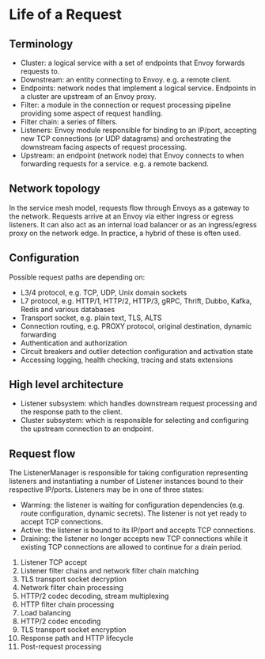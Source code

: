 
# Life of a Request

## Terminology

- Cluster: a logical service with a set of endpoints that Envoy forwards requests to.
- Downstream: an entity connecting to Envoy. e.g. a remote client.
- Endpoints: network nodes that implement a logical service. Endpoints in a cluster are upstream of an Envoy proxy.
- Filter: a module in the connection or request processing pipeline providing some aspect of request handling.
- Filter chain: a series of filters.
- Listeners: Envoy module responsible for binding to an IP/port, accepting new TCP connections (or UDP datagrams) and orchestrating the downstream facing aspects of request processing.
- Upstream: an endpoint (network node) that Envoy connects to when forwarding requests for a service. e.g. a remote backend.

## Network topology

In the service mesh model, requests flow through Envoys as a gateway to the network. Requests arrive at an Envoy via either ingress or egress listeners.
It can also act as an internal load balancer or as an ingress/egress proxy on the network edge. In practice, a hybrid of these is often used.

## Configuration

Possible request paths are depending on:
- L3/4 protocol, e.g. TCP, UDP, Unix domain sockets
- L7 protocol, e.g. HTTP/1, HTTP/2, HTTP/3, gRPC, Thrift, Dubbo, Kafka, Redis and various databases
- Transport socket, e.g. plain text, TLS, ALTS
- Connection routing, e.g. PROXY protocol, original destination, dynamic forwarding
- Authentication and authorization
- Circuit breakers and outlier detection configuration and activation state
- Accessing logging, health checking, tracing and stats extensions

## High level architecture

- Listener subsystem: which handles downstream request processing and the response path to the client.
- Cluster subsystem: which is responsible for selecting and configuring the upstream connection to an endpoint.

## Request flow

The ListenerManager is responsible for taking configuration representing listeners and instantiating a number of Listener instances bound to their respective IP/ports. Listeners may be in one of three states:
- Warming: the listener is waiting for configuration dependencies (e.g. route configuration, dynamic secrets). The listener is not yet ready to accept TCP connections.
- Active: the listener is bound to its IP/port and accepts TCP connections.
- Draining: the listener no longer accepts new TCP connections while it existing TCP connections are allowed to continue for a drain period.

1. Listener TCP accept
2. Listener filter chains and network filter chain matching
3. TLS transport socket decryption
4. Network filter chain processing
5. HTTP/2 codec decoding, stream multiplexing
6. HTTP filter chain processing
7. Load balancing
8. HTTP/2 codec encoding
9. TLS transport socket encryption
10. Response path and HTTP lifecycle
11. Post-request processing






